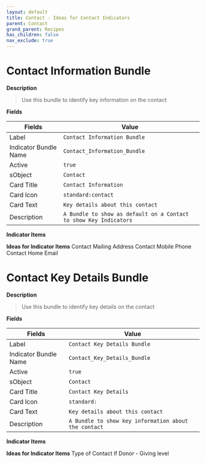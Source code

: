 ```yaml
---
layout: default
title: Contact - Ideas for Contact Indicators
parent: Contact
grand_parent: Recipes
has_children: false
nav_exclude: true
---
```




# Contact Information Bundle
**Description**

> Use this bundle to identify key information on the contact

**Fields**

| Fields | Value | 
|-----------|-----------|
|Label|`Contact Information Bundle`|
|Indicator Bundle Name|`Contact_Information_Bundle`
|Active|`true`
|sObject|`Contact`
|Card Title|`Contact Information`
|Card Icon|`standard:contact`
|Card Text|`Key details about this contact`
|Description|`A Bundle to show as default on a Contact to show Key Indicators`

**Indicator Items**

**Ideas for Indicator Items**
Contact Mailing Address
Contact Mobile Phone
Contact Home Email

# Contact Key Details Bundle
**Description**

> Use this bundle to identify key details on the contact

**Fields**

| Fields | Value | 
|-----------|-----------|
|Label|`Contact Key Details Bundle`|
|Indicator Bundle Name|`Contact_Key_Details_Bundle`
|Active|`true`
|sObject|`Contact`
|Card Title|`Contact Key Details`
|Card Icon|`standard:    `
|Card Text|`Key details about this contact`
|Description|`A Bundle to show key information about the contact`

**Indicator Items**

**Ideas for Indicator Items**
Type of Contact
If Donor -  Giving level
